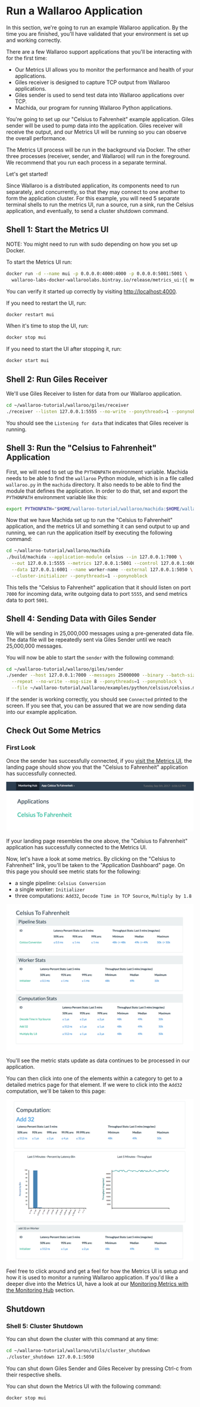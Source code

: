 # Run a Wallaroo Application

In this section, we're going to run an example Wallaroo application. By the time you are finished, you'll have validated that your environment is set up and working correctly.

There are a few Wallaroo support applications that you'll be interacting with for the first time:

- Our Metrics UI allows you to monitor the performance and health of your applications.
- Giles receiver is designed to capture TCP output from Wallaroo applications.
- Giles sender is used to send test data into Wallaroo applications over TCP.
- Machida, our program for running Wallaroo Python applications.

You're going to set up our "Celsius to Fahrenheit" example application. Giles sender will be used to pump data into the application. Giles receiver will receive the output, and our Metrics UI will be running so you can observe the overall performance.

The Metrics UI process will be run in the background via Docker.  The other three processes (receiver, sender, and Wallaroo) will run in the foreground.  We recommend that you run each process in a separate terminal.

Let's get started!

Since Wallaroo is a distributed application, its components need to run separately, and concurrently, so that they may connect to one another to form the application cluster. For this example, you will need 5 separate terminal shells to run the metrics UI, run a source, run a sink, run the Celsius application, and eventually, to send a cluster shutdown command.

## Shell 1: Start the Metrics UI

NOTE: You might need to run with sudo depending on how you set up Docker.

To start the Metrics UI run:

```bash
docker run -d --name mui -p 0.0.0.0:4000:4000 -p 0.0.0.0:5001:5001 \
  wallaroo-labs-docker-wallaroolabs.bintray.io/release/metrics_ui:{{ metrics_ui_version }}
```

You can verify it started up correctly by visiting [http://localhost:4000](http://localhost:4000).

If you need to restart the UI, run:

```bash
docker restart mui
```

When it's time to stop the UI, run:

```bash
docker stop mui
```

If you need to start the UI after stopping it, run:

```bash
docker start mui
```

## Shell 2: Run Giles Receiver

We'll use Giles Receiver to listen for data from our Wallaroo application.

```bash
cd ~/wallaroo-tutorial/wallaroo/giles/receiver
./receiver --listen 127.0.0.1:5555 --no-write --ponythreads=1 --ponynoblock
```

You should see the `Listening for data` that indicates that Giles receiver is running.

## Shell 3: Run the "Celsius to Fahrenheit" Application

First, we will need to set up the `PYTHONPATH` environment variable. Machida needs to be able to find the `wallaroo` Python module, which is in a file called `wallaroo.py` in the `machida` directory. It also needs to be able to find the module that defines the application. In order to do that, set and export the `PYTHONPATH` environment variable like this:

```bash
export PYTHONPATH="$HOME/wallaroo-tutorial/wallaroo/machida:$HOME/wallaroo-tutorial/wallaroo/examples/python/celsius"
```

Now that we have Machida set up to run the "Celsius to Fahrenheit" application, and the metrics UI and something it can send output to up and running, we can run the application itself by executing the following command:

```bash
cd ~/wallaroo-tutorial/wallaroo/machida
./build/machida --application-module celsius --in 127.0.0.1:7000 \
  --out 127.0.0.1:5555 --metrics 127.0.0.1:5001 --control 127.0.0.1:6000 \
  --data 127.0.0.1:6001 --name worker-name --external 127.0.0.1:5050 \
  --cluster-initializer --ponythreads=1 --ponynoblock
```

This tells the "Celsius to Fahrenheit" application that it should listen on port `7000` for incoming data, write outgoing data to port `5555`, and send metrics data to port `5001`.

## Shell 4: Sending Data with Giles Sender

We will be sending in 25,000,000 messages using a pre-generated data file. The data file will be repeatedly sent via Giles Sender until we reach 25,000,000 messages.

You will now be able to start the `sender` with the following command:

```bash
cd ~/wallaroo-tutorial/wallaroo/giles/sender
./sender --host 127.0.0.1:7000 --messages 25000000 --binary --batch-size 300 \
  --repeat --no-write --msg-size 8 --ponythreads=1 --ponynoblock \
  --file ~/wallaroo-tutorial/wallaroo/examples/python/celsius/celsius.msg
```

If the sender is working correctly, you should see `Connected` printed to the screen. If you see that, you can be assured that we are now sending data into our example application.

## Check Out Some Metrics

### First Look

Once the sender has successfully connected, if you [visit the Metrics UI](http://localhost:4000), the landing page should show you that the "Celsius to Fahrenheit" application has successfully connected.

![Landing Page](/book/metrics/images/landing-page.png)

If your landing page resembles the one above, the "Celsius to Fahrenheit" application has successfully connected to the Metrics UI.

Now, let's have a look at some metrics. By clicking on the "Celsius to Fahrenheit" link, you'll be taken to the "Application Dashboard" page. On this page you should see metric stats for the following:

- a single pipeline: `Celsius Conversion`
- a single worker: `Initializer`
- three computations: `Add32`, `Decode Time in TCP Source`, `Multiply by 1.8`

![Application Dashboard Page](/book/metrics/images/application-dashboard-page.png)

You'll see the metric stats update as data continues to be processed in our application.

You can then click into one of the elements within a category to get to a detailed metrics page for that element. If we were to click into the `Add32` computation, we'll be taken to this page:

![Computation Detailed Metrics page](/book/metrics/images/computation-detailed-metrics-page.png)

Feel free to click around and get a feel for how the Metrics UI is setup and how it is used to monitor a running Wallaroo application. If you'd like a deeper dive into the Metrics UI, have a look at our [Monitoring Metrics with the Monitoring Hub](/book/metrics/metrics-ui.md) section.

## Shutdown

### Shell 5: Cluster Shutdown

You can shut down the cluster with this command at any time:

```bash
cd ~/wallaroo-tutorial/wallaroo/utils/cluster_shutdown
./cluster_shutdown 127.0.0.1:5050
```

You can shut down Giles Sender and Giles Receiver by pressing Ctrl-c from their respective shells.

You can shut down the Metrics UI with the following command:

```bash
docker stop mui
```
